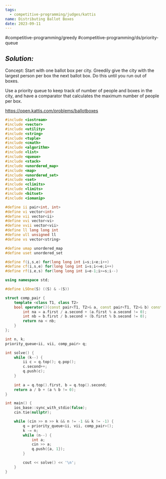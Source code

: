 ```yaml
---
tags:
  - competitive-programming/judges/kattis
name: Distributing Ballot Boxes
date: 2023-09-11
---
```

#competitive-programming/greedy
#competitive-programming/ds/priority-queue
## _Solution:_
Concept: Start with one ballot box per city. Greedily give the city with the largest person per box the next ballot box. Do this until you run out of boxes.

Use a priority queue to keep track of number of people and boxes in the city, and have a comparator that calculates the maximum number of people per box.

https://open.kattis.com/problems/ballotboxes
```cpp
#include <iostream>
#include <vector>
#include <utility>
#include <string>
#include <tuple>
#include <cmath>
#include <algorithm>
#include <list>
#include <queue>
#include <stack>
#include <unordered_map>
#include <map>
#include <unordered_set>
#include <set>
#include <climits>
#include <limits>
#include <bitset>
#include <iomanip>

#define ii pair<int, int>
#define vi vector<int>
#define vii vector<ii>
#define vvi vector<vi>
#define vvii vector<vii>
#define ll long long int
#define ull unsigned ll
#define vs vector<string>

#define umap unordered_map
#define uset unordered_set

#define f(i,s,e) for(long long int i=s;i<e;i++)
#define cf(i,s,e) for(long long int i=s;i<=e;i++)
#define rf(i,e,s) for(long long int i=e-1;i>=s;i--)

using namespace std;

#define LSOne(S) ((S) & -(S))

struct comp_pair {
    template <class T1, class T2>
    bool operator()(const pair<T1, T2>& a, const pair<T1, T2>& b) const {
        int na = a.first / a.second + (a.first % a.second != 0);
        int nb = b.first / b.second + (b.first % b.second != 0);
        return na < nb;
    }
};

int n, k;
priority_queue<ii, vii, comp_pair> q;

int solve() {
    while (k--) {
        ii c = q.top(); q.pop();
        c.second++;
        q.push(c);
    }
    
    int a = q.top().first, b = q.top().second;
    return a / b + (a % b != 0);
}

int main() {
    ios_base::sync_with_stdio(false);
    cin.tie(nullptr);

    while (cin >> n >> k && n != -1 && k != -1) {
        q = priority_queue<ii, vii, comp_pair>();
        k -= n;
        while (n--) {
            int a;
            cin >> a;
            q.push({a, 1});
        }

        cout << solve() << '\n';
    }
}
```
